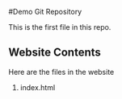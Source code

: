 #Demo Git Repository

This is the first file in this repo. 

## Website Contents

Here are the files in the website

1. index.html



